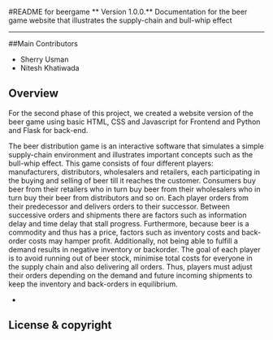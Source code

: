 #README for beergame
** Version 1.0.0.**
Documentation for the beer game website that illustrates the supply-chain and bull-whip effect

---

##Main Contributors

- Sherry Usman
- Nitesh Khatiwada

## Overview

For the second phase of this project, we created a website version of the beer game using basic HTML, CSS and Javascript for Frontend and Python and Flask for back-end.

The beer distribution game is an interactive software that simulates a simple supply-chain environment and illustrates important concepts such as the bull-whip effect.
This game consists of four different players: manufacturers, distributors, wholesalers and retailers, each participating in the buying and selling of beer till it reaches the customer. Consumers buy beer from their retailers who in turn buy beer from their wholesalers who in turn buy their beer from distributors and so on. Each player orders from their predecessor and delivers orders to their successor. Between successive orders and shipments there are factors such as information delay and time delay that stall progress. Furthermore, because beer is a commodity and thus has a price, factors such as inventory costs and back-order costs may hamper profit. Additionally, not being able to fulfill a demand results in negative inventory or backorder. The goal of each player is to avoid running out of beer stock, minimise total costs for everyone in the supply chain and also delivering all orders. Thus, players must adjust their orders depending on the demand and future incoming shipments to keep the inventory and back-orders in equilibrium.

-

## License & copyright
